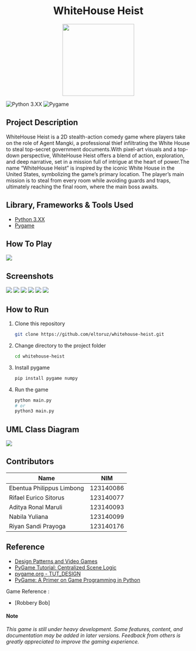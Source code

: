 <h1 align="center">WhiteHouse Heist</h1>
<p align="center">
  <img src="screenshots/banner.png" height="196px" />
</p>


![Python 3.XX](https://img.shields.io/badge/PYTHON-3.xx-yellow?style=for-the-badge&logo=python&logoColor=yellow)
![Pygame](https://img.shields.io/badge/Pygame-orange?style=for-the-badge&logoColor=yellow)




## Project Description
WhiteHouse Heist is a 2D stealth-action comedy game where players take on the role of Agent Mangki, a professional thief infiltrating the White House to steal top-secret government documents.With pixel-art visuals and a top-down perspective, WhiteHouse Heist offers a blend of action, exploration, and deep narrative, set in a mission full of intrigue at the heart of power.The name “WhiteHouse Heist” is inspired by the iconic White House in the United States, symbolizing the game’s primary location. The player’s main mission is to steal from every room while avoiding guards and traps, ultimately reaching the final room, where the main boss awaits.

## Library, Frameworks & Tools Used

- [Python 3.XX](https://www.python.org/)
- [Pygame](https://www.pygame.org/)


## How To Play
<img src="screenshots/how-to-play.png">


## Screenshots
<img src="screenshots/main-menu.png">

<img src="screenshots/room1.png">

<img src="screenshots/room2.png">

<img src="screenshots/room3.png">

<img src="screenshots/room4.png">

<img src="screenshots/main-menu.png">


## How to Run

1. Clone this repository  
    ```bash
    git clone https://github.com/eltoruz/whitehouse-heist.git
    ```

2. Change directory to the project folder
    ```bash
    cd whitehouse-heist
    ```

3. Install pygame
    ```bash
    pip install pygame numpy 
    ```

4. Run the game
    ```bash
    python main.py
    # or
    python3 main.py
    ```

## UML Class Diagram

<img src="screenshots/uml.png">

## Contributors

| Name                           | NIM         |
|--------------------------      |-------------|
| Ebentua Philippus Limbong      | 123140086   | 
| Rifael Eurico Sitorus          | 123140077   | 
| Aditya Ronal Maruli            | 123140093   | 
| Nabila Yuliana                 | 123140099   | 
| Riyan Sandi Prayoga            | 123140176   | 


## Reference
- [Design Patterns and Video Games](https://www.patternsgameprog.com/series/discover-python-and-patterns/)
- [PyGame Tutorial: Centralized Scene Logic](https://nerdparadise.com/programming/pygame/part7)
- [pygame.org - TUT_DESIGN](https://www.pygame.org/wiki/tut_design)
- [PyGame: A Primer on Game Programming in Python](https://realpython.com/pygame-a-primer/)

Game Reference :
- [Robbery Bob]

#### Note
<i>This game is still under heavy development. Some features, content, and documentation may be added in later versions. Feedback from others is greatly appreciated to improve the gaming experience.</i>

